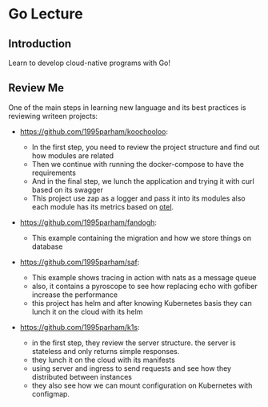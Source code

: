 # Go Lecture

## Introduction

Learn to develop cloud-native programs with Go!

## Review Me

One of the main steps in learning new language and its best practices is reviewing
writeen projects:

- <https://github.com/1995parham/koochooloo>:

  - In the first step, you need to review the project structure and find out how modules are related
  - Then we continue with running the docker-compose to have the requirements
  - And in the final step, we lunch the application and trying it with curl based on its swagger
  - This project use zap as a logger and pass it into its modules also each module
    has its metrics based on [otel](https://github.com/open-telemetry/).

- <https://github.com/1995parham/fandogh>:

  - This example containing the migration and how we store things on database

- <https://github.com/1995parham/saf>:

  - This example shows tracing in action with nats as a message queue
  - also, it contains a pyroscope to see how replacing echo with gofiber increase the performance
  - this project has helm and after knowing Kubernetes basis they can lunch it on the cloud with its helm

- <https://github.com/1995parham/k1s>:
  - in the first step, they review the server structure. the server is stateless and only returns simple responses.
  - they lunch it on the cloud with its manifests
  - using server and ingress to send requests and see how they distributed between instances
  - they also see how we can mount configuration on Kubernetes with configmap.
